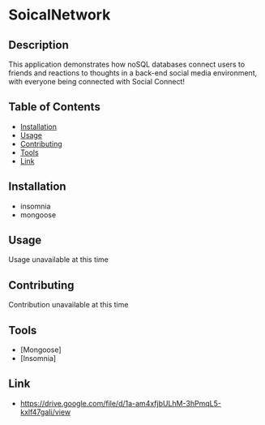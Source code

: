 # SoicalNetwork

  ## Description
  This application demonstrates how noSQL databases connect users to friends and reactions to thoughts in a back-end social media environment, with everyone being connected with Social Connect!

  ## Table of Contents
  - [Installation](#installation)
  - [Usage](#usage)
  - [Contributing](#contributing)
  - [Tools](#tools)
  - [Link](#link)

  ## Installation
  - insomnia
  - mongoose

  ## Usage
  Usage unavailable at this time

  ## Contributing
  Contribution unavailable at this time

  ## Tools
  * [Mongoose]
  * [Insomnia]

## Link
   * https://drive.google.com/file/d/1a-am4xfjbULhM-3hPmqL5-kxlf47gaIi/view
